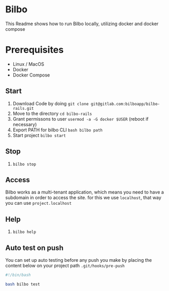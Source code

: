 # Bilbo

This Readme shows how to run Bilbo locally, utilizing docker and docker compose


# Prerequisites

- Linux / MacOS
- Docker
- Docker Compose

## Start

1. Download Code by doing `git clone git@gitlab.com:bilboapp/bilbo-rails.git`
2. Move to the directory `cd bilbo-rails`
3. Grant permissons to user `usermod -a -G docker $USER` (reboot if necessary)
3. Export PATH for bilbo CLI `bash bilbo path`
4. Start project `bilbo start`

## Stop

1. `bilbo stop`

## Access

Bilbo works as a multi-tenant application, which means you need to have a subdomain in order to access the site. for this we use `localhost`, that way you can use `project.localhost`

## Help

1. `bilbo help`

## Auto test on push

You can set up auto testing before any push you make by placing the content below on your project path `.git/hooks/pre-push`

``` bash
#!/bin/bash

bash bilbo test

```
